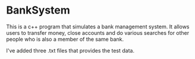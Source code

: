 # BankSystem

This is a c++ program that simulates a bank management system.
It allows users to transfer money, close accounts and do various searches for other people who is also a member of the same bank.

I've added three .txt files that provides the test data.

